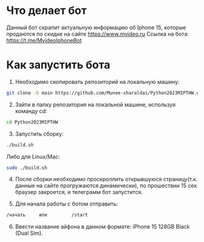 # Что делает бот

Данный бот скрапит актуальную информацию об Iphone 15, которые продаются по скидке на сайте https://www.mvideo.ru
Ссылка на бота: https://t.me/MvideoIphoneBot

# Как запустить бота

1. Необходимо скопировать репозиторий на локальную машину:
```bash
git clone -b main https://github.com/Munee-sharaldai/Python2023MIPTHW.git
```
2. Зайти в папку репозитория на локальной машине, используя команду cd:
```bash
cd Python2023MIPTHW
```
3. Запустить сборку:
```bash
./build.sh
```
Либо для Linux/Mac:
```bash
sudo ./build.sh
```
4. После сборки необходимо проскроллить открывшуюся страницу(т.к. данные на сайте прогружаются динамически), по прошествии 15 сек браузер закроется, и телеграмм бот запустится.

5. Для начала работы с ботом отправить:
```bash
/начать     или         /start
```
6. Ввести название айфона в данном формате: iPhone 15 128GB Black (Dual Sim).
